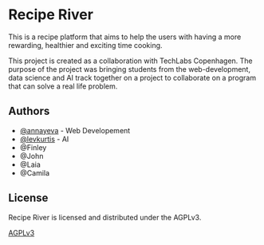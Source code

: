 # Recipe River

This is a recipe platform that aims to help the users with having a more rewarding, healthier and exciting time cooking.

This project is created as a collaboration with TechLabs Copenhagen. The purpose of the project was bringing students from the web-development, data science and AI track together on a project to collaborate on a program that can solve a real life problem.
## Authors

- [@annayeva](https://github.com/annayeva/) - Web Developement
- [@levkurtis](https://github.com/levkurtis/) - AI
- @Finley
- @John
- @Laia
- @Camila



## License
Recipe River is licensed and distributed under the AGPLv3.

[AGPLv3](https://choosealicense.com/licenses/gpl-3.0/)
